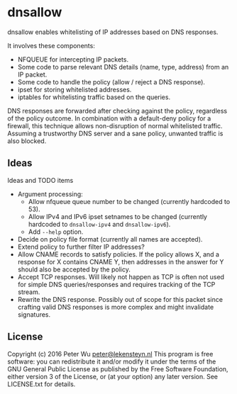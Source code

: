 dnsallow
========
dnsallow enables whitelisting of IP addresses based on DNS responses.

It involves these components:

 - NFQUEUE for intercepting IP packets.
 - Some code to parse relevant DNS details (name, type, address) from an IP
   packet.
 - Some code to handle the policy (allow / reject a DNS response).
 - ipset for storing whitelisted addresses.
 - iptables for whitelisting traffic based on the queries.

DNS responses are forwarded after checking against the policy, regardless of the
policy outcome. In combination with a default-deny policy for a firewall, this
technique allows non-disruption of normal whitelisted traffic. Assuming a
trustworthy DNS server and a sane policy, unwanted traffic is also blocked.

Ideas
-----
Ideas and TODO items

 - Argument processing:
    - Allow nfqueue queue number to be changed (currently hardcoded to 53).
    - Allow IPv4 and IPv6 ipset setnames to be changed (currently hardcoded to
      `dnsallow-ipv4` and `dnsallow-ipv6`).
    - Add `--help` option.
 - Decide on policy file format (currently all names are accepted).
 - Extend policy to further filter IP addresses?
 - Allow CNAME records to satisfy policies. If the policy allows X, and a
   response for X contains CNAME Y, then addresses in the answer for Y should
   also be accepted by the policy.
 - Accept TCP responses. Will likely not happen as TCP is often not used for
   simple DNS queries/responses and requires tracking of the TCP stream.
 - Rewrite the DNS response. Possibly out of scope for this packet since
   crafting valid DNS responses is more complex and might invalidate signatures.

License
-------
Copyright (c) 2016 Peter Wu <peter@lekensteyn.nl>
This program is free software: you can redistribute it and/or modify
it under the terms of the GNU General Public License as published by
the Free Software Foundation, either version 3 of the License, or
(at your option) any later version. See LICENSE.txt for details.

